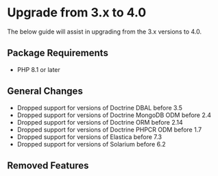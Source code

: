 # Upgrade from 3.x to 4.0

The below guide will assist in upgrading from the 3.x versions to 4.0.

## Package Requirements

- PHP 8.1 or later

## General Changes

- Dropped support for versions of Doctrine DBAL before 3.5
- Dropped support for versions of Doctrine MongoDB ODM before 2.4
- Dropped support for versions of Doctrine ORM before 2.14
- Dropped support for versions of Doctrine PHPCR ODM before 1.7
- Dropped support for versions of Elastica before 7.3
- Dropped support for versions of Solarium before 6.2

## Removed Features
